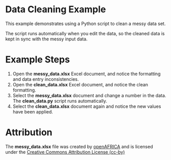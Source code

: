 # Data Cleaning Example

This example demonstrates using a Python script to clean a messy data set.

The script runs automatically when you edit the data, so the cleaned data is kept in sync with the messy input data.

# Example Steps

1. Open the **messy_data.xlsx** Excel document, and notice the formatting and data entry inconsistencies.
2. Open the **clean_data.xlsx** Excel document, and notice the clean formatting.
3. Select the **messy_data.xlsx** document and change a number in the data. The **clean_data.py** script runs automatically.
4. Select the **clean_data.xlsx** document again and notice the new values have been applied.

# Attribution

The **messy_data.xlsx** file was created by [openAFRICA](https://open.africa/dataset/messy-data-for-data-cleaning-exercise/resource/8e4db8de-dd9e-44e3-b32f-8680974e7158) and is licensed under the [Creative Commons Attribution License (cc-by)](https://opendefinition.org/licenses/cc-by/) 
